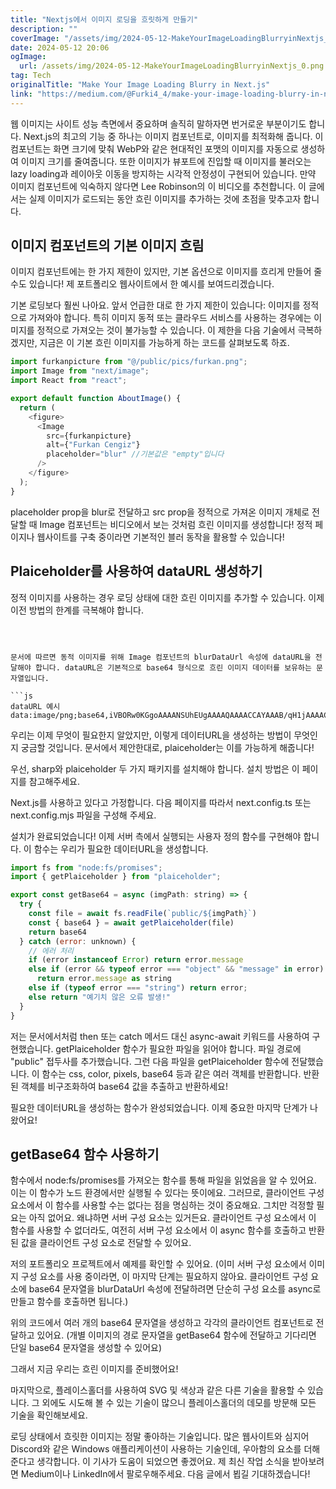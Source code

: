 ```yaml
---
title: "Nextjs에서 이미지 로딩을 흐릿하게 만들기"
description: ""
coverImage: "/assets/img/2024-05-12-MakeYourImageLoadingBlurryinNextjs_0.png"
date: 2024-05-12 20:06
ogImage: 
  url: /assets/img/2024-05-12-MakeYourImageLoadingBlurryinNextjs_0.png
tag: Tech
originalTitle: "Make Your Image Loading Blurry in Next.js"
link: "https://medium.com/@Furki4_4/make-your-image-loading-blurry-in-next-js-0f0e5bf3dc7c"
---
```



웹 이미지는 사이트 성능 측면에서 중요하며 솔직히 말하자면 번거로운 부분이기도 합니다. Next.js의 최고의 기능 중 하나는 이미지 컴포넌트로, 이미지를 최적화해 줍니다. 이 컴포넌트는 화면 크기에 맞춰 WebP와 같은 현대적인 포맷의 이미지를 자동으로 생성하여 이미지 크기를 줄여줍니다. 또한 이미지가 뷰포트에 진입할 때 이미지를 불러오는 lazy loading과 레이아웃 이동을 방지하는 시각적 안정성이 구현되어 있습니다. 만약 이미지 컴포넌트에 익숙하지 않다면 Lee Robinson의 이 비디오를 추천합니다. 이 글에서는 실제 이미지가 로드되는 동안 흐린 이미지를 추가하는 것에 초점을 맞추고자 합니다.

## 이미지 컴포넌트의 기본 이미지 흐림

이미지 컴포넌트에는 한 가지 제한이 있지만, 기본 옵션으로 이미지를 흐리게 만들어 줄 수도 있습니다! 제 포트폴리오 웹사이트에서 한 예시를 보여드리겠습니다.

기본 로딩보다 훨씬 나아요. 앞서 언급한 대로 한 가지 제한이 있습니다: 이미지를 정적으로 가져와야 합니다. 특히 이미지 동적 또는 클라우드 서비스를 사용하는 경우에는 이미지를 정적으로 가져오는 것이 불가능할 수 있습니다. 이 제한을 다음 기술에서 극복하겠지만, 지금은 이 기본 흐린 이미지를 가능하게 하는 코드를 살펴보도록 하죠.



```js
import furkanpicture from "@/public/pics/furkan.png";
import Image from "next/image";
import React from "react";

export default function AboutImage() {
  return (
    <figure>
      <Image
        src={furkanpicture}
        alt={"Furkan Cengiz"}
        placeholder="blur" //기본값은 "empty"입니다
      />
    </figure>
  );
}
```

placeholder prop을 blur로 전달하고 src prop을 정적으로 가져온 이미지 개체로 전달할 때 Image 컴포넌트는 비디오에서 보는 것처럼 흐린 이미지를 생성합니다! 정적 페이지나 웹사이트를 구축 중이라면 기본적인 블러 동작을 활용할 수 있습니다!

## Plaiceholder를 사용하여 dataURL 생성하기

정적 이미지를 사용하는 경우 로딩 상태에 대한 흐린 이미지를 추가할 수 있습니다. 이제 이전 방법의 한계를 극복해야 합니다.
```



문서에 따르면 동적 이미지를 위해 Image 컴포넌트의 blurDataUrl 속성에 dataURL을 전달해야 합니다. dataURL은 기본적으로 base64 형식으로 흐린 이미지 데이터를 보유하는 문자열입니다.

```js
dataURL 예시
data:image/png;base64,iVBORw0KGgoAAAANSUhEUgAAAAQAAAACCAYAAAB/qH1jAAAACXBIWXMAAAsTAAALEwEAmpwYAAAAJ0lEQVR4nGPY2fXjv458/H9Bbtf/IDbD/7v//8/Mvfq/J+nEfxAbAF3NFsFiuaE1AAAAAElFTkSuQmCC
```

우리는 이제 무엇이 필요한지 알았지만, 이렇게 데이터URL을 생성하는 방법이 무엇인지 궁금할 것입니다. 문서에서 제안한대로, plaiceholder는 이를 가능하게 해줍니다!

우선, sharp와 plaiceholder 두 가지 패키지를 설치해야 합니다. 설치 방법은 이 페이지를 참고해주세요.



Next.js를 사용하고 있다고 가정합니다. 다음 페이지를 따라서 next.config.ts 또는 next.config.mjs 파일을 구성해 주세요.

설치가 완료되었습니다! 이제 서버 측에서 실행되는 사용자 정의 함수를 구현해야 합니다. 이 함수는 우리가 필요한 데이터URL을 생성합니다.

```js
import fs from "node:fs/promises";
import { getPlaiceholder } from "plaiceholder";

export const getBase64 = async (imgPath: string) => {
  try {
    const file = await fs.readFile(`public/${imgPath}`)
    const { base64 } = await getPlaiceholder(file)
    return base64
  } catch (error: unknown) {
    // 에러 처리
    if (error instanceof Error) return error.message
    else if (error && typeof error === "object" && "message" in error)
      return error.message as string
    else if (typeof error === "string") return error;
    else return "예기치 않은 오류 발생!"
  }
}
```

저는 문서에서처럼 then 또는 catch 메서드 대신 async-await 키워드를 사용하여 구현했습니다. getPlaiceholder 함수가 필요한 파일을 읽어야 합니다. 파일 경로에 "public" 접두사를 추가했습니다. 그런 다음 파일을 getPlaiceholder 함수에 전달했습니다. 이 함수는 css, color, pixels, base64 등과 같은 여러 객체를 반환합니다. 반환된 객체를 비구조화하여 base64 값을 추출하고 반환하세요!



필요한 데이터URL을 생성하는 함수가 완성되었습니다. 이제 중요한 마지막 단계가 나왔어요!

## getBase64 함수 사용하기

함수에서 node:fs/promises를 가져오는 함수를 통해 파일을 읽었음을 알 수 있어요. 이는 이 함수가 노드 환경에서만 실행될 수 있다는 뜻이에요. 그러므로, 클라이언트 구성 요소에서 이 함수를 사용할 수는 없다는 점을 명심하는 것이 중요해요. 그치만 걱정할 필요는 아직 없어요. 왜냐하면 서버 구성 요소는 있거든요. 클라이언트 구성 요소에서 이 함수를 사용할 수 없더라도, 여전히 서버 구성 요소에서 이 async 함수를 호출하고 반환된 값을 클라이언트 구성 요소로 전달할 수 있어요.

저의 포트폴리오 프로젝트에서 예제를 확인할 수 있어요. (이미 서버 구성 요소에서 이미지 구성 요소를 사용 중이라면, 이 마지막 단계는 필요하지 않아요. 클라이언트 구성 요소에 base64 문자열을 blurDataUrl 속성에 전달하려면 단순히 구성 요소를 async로 만들고 함수를 호출하면 됩니다.)



위의 코드에서 여러 개의 base64 문자열을 생성하고 각각의 클라이언트 컴포넌트로 전달하고 있어요. (개별 이미지의 경로 문자열을 getBase64 함수에 전달하고 기다리면 단일 base64 문자열을 생성할 수 있어요)

그래서 지금 우리는 흐린 이미지를 준비했어요!



마지막으로, 플레이스홀더를 사용하여 SVG 및 색상과 같은 다른 기술을 활용할 수 있습니다. 그 외에도 시도해 볼 수 있는 기술이 많으니 플레이스홀더의 데모를 방문해 모든 기술을 확인해보세요.

로딩 상태에서 흐릿한 이미지는 정말 좋아하는 기술입니다. 많은 웹사이트와 심지어 Discord와 같은 Windows 애플리케이션이 사용하는 기술인데, 우아함의 요소를 더해준다고 생각합니다. 이 기사가 도움이 되었으면 좋겠어요. 제 최신 작업 소식을 받아보려면 Medium이나 LinkedIn에서 팔로우해주세요. 다음 글에서 뵙길 기대하겠습니다!